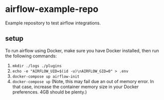 # airflow-example-repo

Example repository to test airflow integrations.

## setup

To run airflow using Docker, make sure you have Docker installed, then run
the following commands:

1. `mkdir ./logs ./plugins`
2. `echo -e "AIRFLOW_UID=$(id -u)\nAIRFLOW_GID=0" > .env`
3. `docker-compose up airflow-init`
4. `docker-compose up` (Note, this may fail due an out of memory error. In that case, increase the container memory size in your Docker preferences. 4GB should be plenty.)

